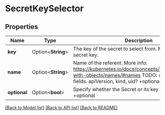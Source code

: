 # SecretKeySelector

## Properties

Name | Type | Description | Notes
------------ | ------------- | ------------- | -------------
**key** | Option<**String**> | The key of the secret to select from.  Must be a valid secret key. | [optional]
**name** | Option<**String**> | Name of the referent. More info: https://kubernetes.io/docs/concepts/overview/working-with-objects/names/#names TODO: Add other useful fields. apiVersion, kind, uid? +optional | [optional]
**optional** | Option<**bool**> | Specify whether the Secret or its key must be defined +optional | [optional]

[[Back to Model list]](../README.md#documentation-for-models) [[Back to API list]](../README.md#documentation-for-api-endpoints) [[Back to README]](../README.md)


